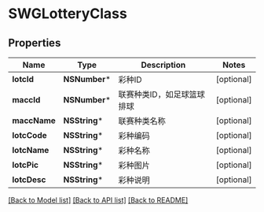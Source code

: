 # SWGLotteryClass

## Properties
Name | Type | Description | Notes
------------ | ------------- | ------------- | -------------
**lotcId** | **NSNumber*** | 彩种ID | [optional] 
**maccId** | **NSNumber*** | 联赛种类ID，如足球篮球排球 | [optional] 
**maccName** | **NSString*** | 联赛种类名称 | [optional] 
**lotcCode** | **NSString*** | 彩种编码 | [optional] 
**lotcName** | **NSString*** | 彩种名称 | [optional] 
**lotcPic** | **NSString*** | 彩种图片 | [optional] 
**lotcDesc** | **NSString*** | 彩种说明 | [optional] 

[[Back to Model list]](../README.md#documentation-for-models) [[Back to API list]](../README.md#documentation-for-api-endpoints) [[Back to README]](../README.md)


